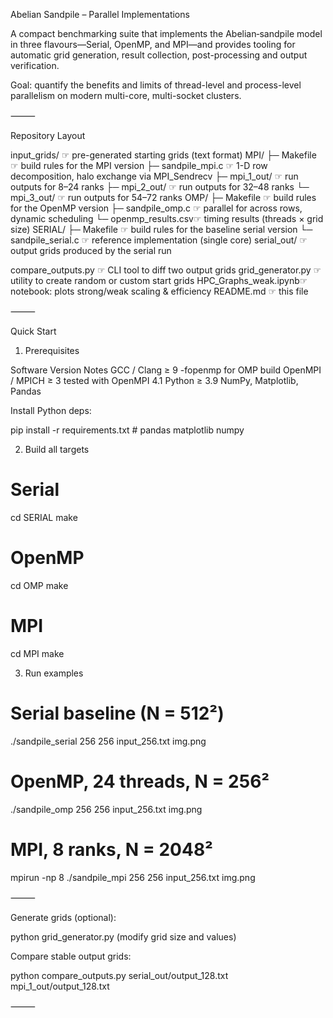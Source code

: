 Abelian Sandpile – Parallel Implementations

A compact benchmarking suite that implements the Abelian‐sandpile model in three flavours—Serial, OpenMP, and MPI—and provides tooling for automatic grid generation, result collection, post-processing and output verification.

Goal: quantify the benefits and limits of thread-level and process-level parallelism on modern multi-core, multi-socket clusters.

⸻

Repository Layout

input_grids/ ☞ pre-generated starting grids (text format)
MPI/
├─ Makefile ☞ build rules for the MPI version
├─ sandpile_mpi.c ☞ 1-D row decomposition, halo exchange via MPI_Sendrecv
├─ mpi_1_out/ ☞ run outputs for 8–24 ranks
├─ mpi_2_out/ ☞ run outputs for 32–48 ranks
└─ mpi_3_out/ ☞ run outputs for 54–72 ranks
OMP/
├─ Makefile ☞ build rules for the OpenMP version
├─ sandpile_omp.c ☞ parallel for across rows, dynamic scheduling
└─ openmp_results.csv☞ timing results (threads × grid size)
SERIAL/
├─ Makefile ☞ build rules for the baseline serial version
└─ sandpile_serial.c ☞ reference implementation (single core)
serial_out/ ☞ output grids produced by the serial run

compare_outputs.py ☞ CLI tool to diff two output grids
grid_generator.py ☞ utility to create random or custom start grids
HPC_Graphs_weak.ipynb☞ notebook: plots strong/weak scaling & efficiency
README.md ☞ this file

⸻

Quick Start

1. Prerequisites

Software Version Notes
GCC / Clang ≥ 9 -fopenmp for OMP build
OpenMPI / MPICH ≥ 3 tested with OpenMPI 4.1
Python ≥ 3.9 NumPy, Matplotlib, Pandas

Install Python deps:

pip install -r requirements.txt # pandas matplotlib numpy

2. Build all targets

# Serial

cd SERIAL
make

# OpenMP

cd OMP
make

# MPI

cd MPI
make

3. Run examples

# Serial baseline (N = 512²)

./sandpile_serial 256 256 input_256.txt img.png

# OpenMP, 24 threads, N = 256²

./sandpile_omp 256 256 input_256.txt img.png

# MPI, 8 ranks, N = 2048²

mpirun -np 8 ./sandpile_mpi 256 256 input_256.txt img.png

⸻

Generate grids (optional):

python grid_generator.py (modify grid size and values)

Compare stable output grids:

python compare_outputs.py serial_out/output_128.txt mpi_1_out/output_128.txt

⸻
